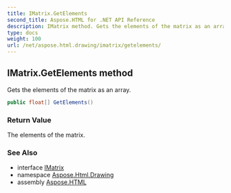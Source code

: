 ```yaml
---
title: IMatrix.GetElements
second_title: Aspose.HTML for .NET API Reference
description: IMatrix method. Gets the elements of the matrix as an array
type: docs
weight: 100
url: /net/aspose.html.drawing/imatrix/getelements/
---
```

## IMatrix.GetElements method

Gets the elements of the matrix as an array.

```csharp
public float[] GetElements()
```

### Return Value

The elements of the matrix.

### See Also

* interface [IMatrix](../)
* namespace [Aspose.Html.Drawing](../../../aspose.html.drawing/)
* assembly [Aspose.HTML](../../../)
